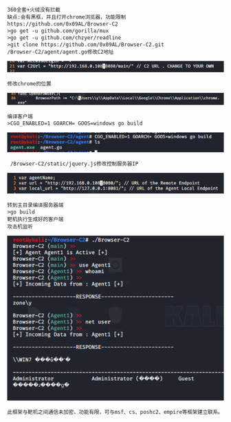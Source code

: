 	360全套+火绒没有拦截
	缺点:会有黑框，并且打开chrome浏览器，功能限制
	https://github.com/0x09AL/Browser-C2
	>go get -u github.com/gorilla/mux
	>go get -u github.com/chzyer/readline
	>git clone https://github.com/0x09AL/Browser-C2.git
	/Browser-C2/agent/agent.go修改C2地址
![image](img/264.png)

	修改chrome的位置
![image](img/265.png)

	编译客户端
	>CGO_ENABLED=1 GOARCH= GOOS=windows go build
![image](img/266.png)

	 /Browser-C2/static/jquery.js修改控制服务器IP
![image](img/267.png)
	
	转到主目录编译服务器端
	>go build
	靶机执行生成好的客户端
	攻击机监听
![image](img/268.png)

	此框架与靶机之间通信未加密，功能有限，可与msf、cs、poshc2、empire等框架建立联系。